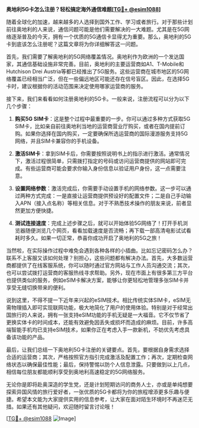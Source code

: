 **奥地利5G卡怎么注册？轻松搞定海外通信难题[[TG💪+ @esim1088](https://t.me/s/esim1088)]**

随着全球化的加速，越来越多的人选择到国外工作、学习或者旅行。对于那些计划前往奥地利的人来说，通信问题可能是他们需要解决的一大难题。尤其是在5G网络逐渐普及的今天，拥有一个优质的5G通信卡显得尤为重要。那么，奥地利的5G卡到底该怎么注册呢？这篇文章将为你详细解答这一问题。

首先，我们需要了解奥地利的5G网络覆盖情况。奥地利作为欧洲的一个发达国家，其通信基础设施非常完善。目前，奥地利的主要运营商如A1、T-Mobile和Hutchison Drei Austria等都已经推出了5G服务。这些运营商在城市地区的5G网络覆盖已经相当广泛，但在一些偏远地区可能还存在信号盲区。因此，在选择5G卡时，建议根据你的活动范围来决定使用哪家运营商的服务。

接下来，我们来看看如何注册奥地利的5G卡。一般来说，注册流程可以分为以下几个步骤：

1. **购买5G SIM卡**：这是整个过程中最重要的一步。你可以通过多种方式获取5G SIM卡，比如亲自前往奥地利当地的运营商营业厅购买，或者在国内提前订购。如果你选择在国内购买，一定要确保所选运营商的国际漫游服务支持5G网络，并且SIM卡兼容你的手机设备。

2. **激活SIM卡**：拿到SIM卡后，你需要按照说明书上的指示进行激活。通常情况下，激活过程很简单，只需拨打指定的号码或访问运营商提供的网站即可完成。有些运营商可能会要求你输入身份信息以验证用户身份，这一点需要注意。

3. **设置网络参数**：激活完成后，你需要手动设置手机的网络参数。这一步可以通过两种方式完成：一是直接让运营商提供预设好的配置文件；二是自己手动输入APN（接入点名称）等相关信息。对于不熟悉技术操作的朋友来说，前者显然更加方便快捷。

4. **测试连接速度**：完成上述步骤之后，就可以开始体验5G网络了！打开手机浏览器随便浏览几个网页，看看加载速度是否流畅；再下载一部高清电影试试看耗时多久。如果一切正常，恭喜你成功开启了奥地利的5G之旅！

当然啦，在实际操作过程中难免会遇到各种各样的小插曲。比如忘记密码怎么办？联系不上客服又该如何处理？别担心，这些问题都有解决办法。首先，大多数运营商都提供了在线客服系统，你可以随时通过官方网站与工作人员沟通交流；其次，也可以尝试拨打运营商的客服热线寻求帮助。另外，现在市面上有很多第三方平台也提供类似的服务，例如eSIM卡解决方案，能够让你更轻松地管理多张SIM卡并享受无缝切换带来的便利。

说到这里，不得不提一下近年来兴起的eSIM技术。相比传统实体SIM卡，eSIM无需物理插入即可实现联网功能，极大地简化了用户的使用体验。特别是对于经常出国旅行的人来说，拥有一张支持eSIM功能的手机无疑是一大福音。它不仅节省了更换实体卡的时间成本，还能有效避免因丢失或损坏而造成的麻烦。目前，许多高端智能手机均已支持eSIM技术，如果你正在考虑入手一款新机，不妨优先考虑具备该功能的产品。

最后，让我们总结一下奥地利5G卡注册的关键要点。首先，要根据自身需求选择合适的运营商；其次，严格按照官方指引完成激活及配置工作；再次，定期检查网络状态以确保最佳性能；最后，保持警惕以防个人信息泄露。只要做到以上几点，相信每位朋友都能顺利享受到奥地利高速稳定的5G网络服务。

无论你是即将赴奥深造的学生党，还是计划短期访问的商务人士，亦或是单纯想要探索异国风情的旅行爱好者，一张优质的5G卡都将为你的旅程增添更多乐趣与便捷。希望本文能为大家提供实用的信息参考，让大家在面对陌生环境时不再迷茫无措。如果还有其他疑问，欢迎随时留言讨论哦！

[[TG💪+ @esim1088](https://t.me/s/esim1088) ![Image](https://i.postimg.cc/4NQfJmqS/Snipaste-2025-05-13-00-14-12.png)]